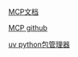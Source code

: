 [MCP文档](https://modelcontextprotocol.io/docs/getting-started/intro)

[MCP github](https://github.com/modelcontextprotocol)

[uv python包管理器](https://docs.astral.sh/uv/)